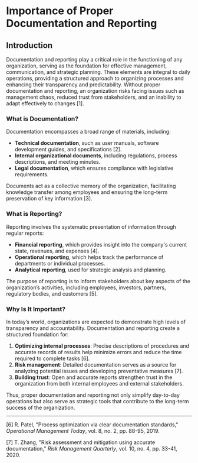 # Importance of Proper Documentation and Reporting

## Introduction

Documentation and reporting play a critical role in the functioning of any organization, serving as the foundation for effective management, communication, and strategic planning. These elements are integral to daily operations, providing a structured approach to organizing processes and enhancing their transparency and predictability. Without proper documentation and reporting, an organization risks facing issues such as management chaos, reduced trust from stakeholders, and an inability to adapt effectively to changes [1].

### What is Documentation?

Documentation encompasses a broad range of materials, including:

- **Technical documentation**, such as user manuals, software development guides, and specifications [2].
- **Internal organizational documents**, including regulations, process descriptions, and meeting minutes.
- **Legal documentation**, which ensures compliance with legislative requirements.

Documents act as a collective memory of the organization, facilitating knowledge transfer among employees and ensuring the long-term preservation of key information [3].

### What is Reporting?

Reporting involves the systematic presentation of information through regular reports:

- **Financial reporting**, which provides insight into the company's current state, revenues, and expenses [4].
- **Operational reporting**, which helps track the performance of departments or individual processes.
- **Analytical reporting**, used for strategic analysis and planning.

The purpose of reporting is to inform stakeholders about key aspects of the organization’s activities, including employees, investors, partners, regulatory bodies, and customers [5].

### Why Is It Important?

In today’s world, organizations are expected to demonstrate high levels of transparency and accountability. Documentation and reporting create a structured foundation for:

1. **Optimizing internal processes**: Precise descriptions of procedures and accurate records of results help minimize errors and reduce the time required to complete tasks [6].
2. **Risk management**: Detailed documentation serves as a source for analyzing potential issues and developing preventative measures [7].
3. **Building trust**: Open and accurate reports strengthen trust in the organization from both internal employees and external stakeholders.

Thus, proper documentation and reporting not only simplify day-to-day operations but also serve as strategic tools that contribute to the long-term success of the organization.

---



[6] R. Patel, "Process optimization via clear documentation standards," *Operational Management Today*, vol. 8, no. 2, pp. 88-95, 2019.

[7] T. Zhang, "Risk assessment and mitigation using accurate documentation," *Risk Management Quarterly*, vol. 10, no. 4, pp. 33-41, 2020.


